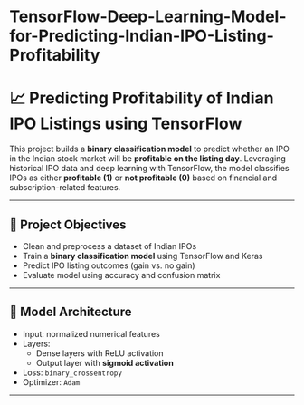 # TensorFlow-Deep-Learning-Model-for-Predicting-Indian-IPO-Listing-Profitability

# 📈 Predicting Profitability of Indian IPO Listings using TensorFlow

This project builds a **binary classification model** to predict whether an IPO in the Indian stock market will be **profitable on the listing day**. Leveraging historical IPO data and deep learning with TensorFlow, the model classifies IPOs as either **profitable (1)** or **not profitable (0)** based on financial and subscription-related features.

---

## 🎯 Project Objectives

- Clean and preprocess a dataset of Indian IPOs
- Train a **binary classification model** using TensorFlow and Keras
- Predict IPO listing outcomes (gain vs. no gain)
- Evaluate model using accuracy and confusion matrix

---

## 🧠 Model Architecture

- Input: normalized numerical features
- Layers:
  - Dense layers with ReLU activation
  - Output layer with **sigmoid activation**
- Loss: `binary_crossentropy`
- Optimizer: `Adam`

---


